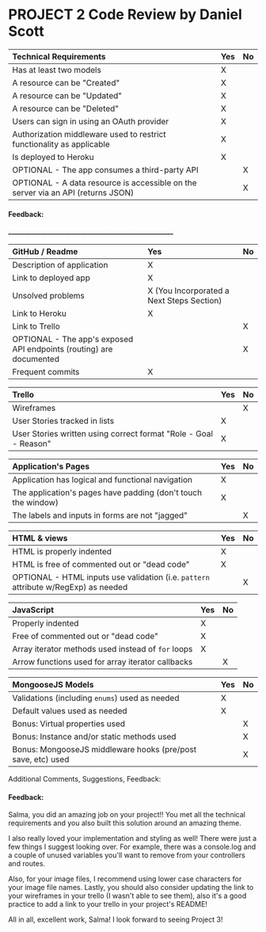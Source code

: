 # PROJECT 2 Code Review by Daniel Scott

Technical Requirements         | Yes | No |
:--                            |:--  |:-- |
Has at least two models        |   X  |    |
A resource can be "Created"  | X |    |
A resource can be "Updated"  | X |    |
A resource can be "Deleted"  | X  |    |
Users can sign in using an OAuth provider  |  X  |    |
Authorization middleware used to restrict functionality as applicable | X |    |
Is deployed to Heroku          |  X  |    |
OPTIONAL - The app consumes a third-party API |     |  X |
OPTIONAL - A data resource is accessible on the server via an API (returns JSON)   |     |  X |

#### Feedback:  _____________________________________________________<br>__________________________________________________________________<br>_______________________________________________________________

GitHub / Readme                                 | Yes | No |
:--                                    |:--  |:-- |
Description of application |  X  |    |
Link to deployed app | X |  |
Unsolved problems                      |  X (You Incorporated a Next Steps Section) |    |
Link to Heroku                         |  X   |    |
Link to Trello                         |     |  X  |
OPTIONAL - The app's exposed API endpoints (routing) are documented   |     | X   |
Frequent commits      |  X   |    |

Trello                                 | Yes | No |
:--                                    | :-- |:-- |
Wireframes                             |     |  X  |
User Stories tracked in lists  |  X   |    |
User Stories written using correct format "Role - Goal - Reason"  | X    |    |

Application's Pages                           | Yes |  No |
:-- | :-- | :-- |
Application has logical and functional navigation | X| |
The application's pages have padding (don't touch the window) |X | |
The labels and inputs in forms are not "jagged" | | X |

HTML & views                       | Yes |  No |
:-- | :-- | :-- |
HTML is properly indented                     |  X   |     |
HTML is free of commented out or "dead code"  |  X   |     |
OPTIONAL - HTML inputs use validation (i.e. `pattern` attribute w/RegExp) as needed                 |     |  X   |


JavaScript                    | Yes |  No |
:-- | :-- | :-- |
Properly indented                   |   X  |     |
Free of commented out or "dead code"  |  X   |     |
Array iterator methods used instead of `for` loops |X | |
Arrow functions used for array iterator callbacks | | X |

MongooseJS Models                    | Yes |  No |
:-- | :-- | :-- |
Validations (including `enums`) used as needed  | X    |     |
Default values used as needed  |  X   |     |
Bonus: Virtual properties used  |     |  X   |
Bonus: Instance and/or static methods used | |X |
Bonus: MongooseJS middleware hooks (pre/post save, etc) used | | X |


Additional Comments, Suggestions, Feedback:

#### Feedback:  

Salma, you did an amazing job on your project!! You met all the technical requirements and you also built this solution around an amazing theme. 

I also really loved your implementation and styling as well! There were just a few things I suggest looking over. For example, there was a console.log and a couple of unused variables you'll want to remove from your controllers and routes. 

Also, for your image files, I recommend using lower case characters for your image file names. Lastly, you should also consider updating the link to your wireframes in your trello (I wasn't able to see them), also it's a good practice to add a link to your trello in your project's README!

All in all, excellent work, Salma! I look forward to seeing Project 3!